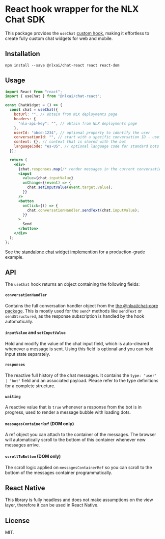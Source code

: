 # React hook wrapper for the NLX Chat SDK

This package provides the `useChat` [custom hook](https://react.dev/learn/reusing-logic-with-custom-hooks), making it effortless to create fully custom chat widgets for web and mobile.

## Installation

`npm install --save @nlxai/chat-react react react-dom`

## Usage

```jsx
import React from "react";
import { useChat } from "@nlxai/chat-react";

const ChatWidget = () => {
  const chat = useChat({
    botUrl: "", // obtain from NLX deployments page
    headers: {
      "nlx-api-key": "", // obtain from NLX deployments page
    },
    userId: "abcd-1234", // optional property to identify the user
    conversationId: "", // start with a specific conversation ID - useful if you want to resume a previous conversation
    context: {}, // context that is shared with the bot
    languageCode: "es-US", // optional language code for standard bots that do not run on US English
  });

  return (
    <div>
      {chat.responses.map(/* render messages in the current conversation */)}
      <input
        value={chat.inputValue}
        onChange={(event) => {
          chat.setInputValue(event.target.value);
        }}
      />
      <button
        onClick={() => {
          chat.conversationHandler.sendText(chat.inputValue);
        }}
      >
        Send
      </button>
    </div>
  );
};
```

See the [standalone chat widget implemention](https://github.com/nlxai/chat-sdk/blob/master/packages/widget/src/index.tsx) for a production-grade example.

## API

The `useChat` hook returns an object containing the following fields:

#### `conversationHandler`

Contains the full conversation handler object from the [the @nlxai/chat-core package](https://github.com/nlxai/chat-sdk/blob/master/packages/chat-core/README.md). This is mostly used for the `send*` methods like `sendText` or `sendStructured`, as the response subscription is handled by the hook automatically.

#### `inputValue` and `setInputValue`

Hold and modify the value of the chat input field, which is auto-cleared whenever a message is sent. Using this field is optional and you can hold input state separately.

#### `responses`

The reactive full history of the chat messages. It contains the `type: "user" | "bot"` field and an associated payload. Please refer to the type definitions for a complete structure.

#### `waiting`

A reactive value that is `true` whenever a response from the bot is in progress, used to render a message bubble with loading dots.

#### `messagesContainerRef` (DOM only)

A ref object you can attach to the container of the messages. The browser will automatically scroll to the bottom of this container whenever new messages arrive.

#### `scrollToBottom` (DOM only)

The scroll logic applied on `messagesContainerRef` so you can scroll to the bottom of the messages container programmatically.

## React Native

This library is fully headless and does not make assumptions on the view layer, therefore it can be used in React Native.

## License

MIT.
